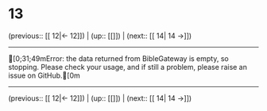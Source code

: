 # 13

(previous:: [[ 12|← 12]]) | (up:: [[]]) | (next:: [[ 14| 14 →]])

***
[0;31;49mError: the data returned from BibleGateway is empty, so stopping. Please check your usage, and if still a problem, please raise an issue on GitHub.[0m

***

(previous:: [[ 12|← 12]]) | (up:: [[]]) | (next:: [[ 14| 14 →]])
